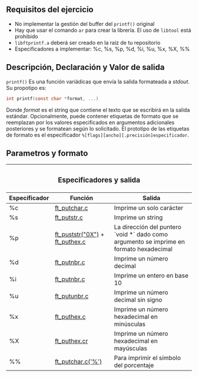 ## Requisitos del ejercicio
- No implementar la gestión del buffer del `printf()` original
- Hay que usar el comando `ar` para crear la librería. El uso de `libtool` está prohibido
- `libftprintf.a` deberá ser creado en la raíz de tu repositorio
- Especificadores a implementar: %c, %s, %p, %d, %i, %u, %x, %X, %%

## Descripción, Declaración y Valor de salida
`printf()` Es una función variádicas que envía la salida formateada a *stdout*. Su propotipo es:
```c
int printf(const char *format, ...)
```

Donde *format* es el string que contiene el texto que se escribirá en la salida estándar.
Opcionalmente, puede contener etiquetas de formato que se reemplazan por los valores especificados en argumentos adicionales posteriores y se formatean según lo solicitado. El prototipo de las etiquetas de formato es el especificador `%[flags][ancho][.precisión]especificador`.

## Parametros y formato
<table>
<thead>
  <tr>
    <th colspan="3"><h3>Especificadores y salida</h3></th>
  </tr>
  <tr>
    <th>Especificador</th>
    <th>Función</th>
    <th>Salida</th>
  </tr>
</thead>
<tbody>
  <tr>
    <td>%c</td>
    <td><a href=ft_putchar.c>ft_putchar.c</a></td>
    <td>Imprime un solo carácter</td>
  </tr>
  <tr>
    <td>%s</td>
    <td><a href=ft_putstr.c>ft_putstr.c</a></td>
    <td>Imprime un string </td>
  </tr>
  <tr>
    <td>%p</td>
    <td> <a href=ft_putstr.c>ft_puststr("0X")</a> + <a href=ft_puthex.c>ft_puthex.c</a></td>
    <td>La dirección del puntero `void *` dado como argumento se imprime en formato hexadecimal</td>
  </tr>
  <tr>
    <td>%d</td>
    <td><a href=ft_putnbr.c>ft_putnbr.c</a></td>
    <td>Imprime un número decimal</td>
  </tr>
  <tr>
    <td>%i</td>
    <td><a href=ft_putnbr.c>ft_putnbr.c</a></td>
    <td>Imprime un entero en base 10</td>
  </tr>
  <tr>
    <td>%u</td>
    <td><a href=ft_putunbr.c>ft_putunbr.c</a></td>
    <td>Imprime un número decimal sin signo</td>
  </tr>
  <tr>
    <td>%x</td>
    <td><a href=ft_puthex.c>ft_puthex.c</a></td>
    <td>Imprime un número hexadecimal en minúsculas</td>
  </tr>
  <tr>
    <td>%X</td>
    <td><a href=ft_puthex.c>ft_puthex.cr</a></td>
    <td>Imprime un número hexadecimal en mayúsculas</td>
  </tr>
  <tr>
    <td>%%</td>
    <td><a href=ft_putchar.c>ft_putchar.c('%')</a></td>
    <td>Para imprimir el símbolo del porcentaje</td>
  </tr>
</tbody>
<thead>